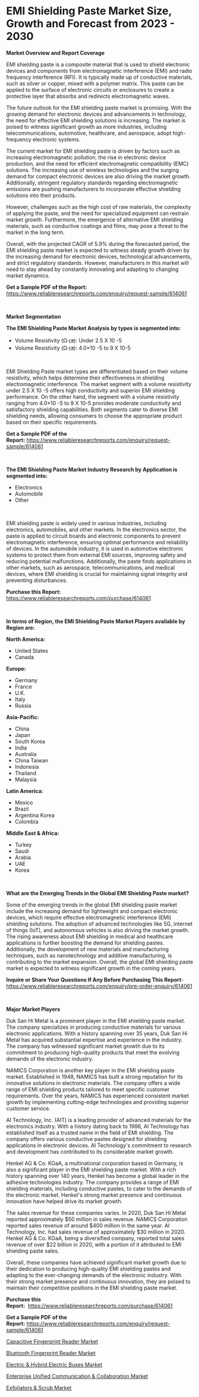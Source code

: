 <p><h1>EMI Shielding Paste Market Size, Growth and Forecast from 2023 - 2030</h1></p><p><strong>Market Overview and Report Coverage</strong></p>
<p><p>EMI shielding paste is a composite material that is used to shield electronic devices and components from electromagnetic interference (EMI) and radio frequency interference (RFI). It is typically made up of conductive materials, such as silver or copper, mixed with a polymer matrix. This paste can be applied to the surface of electronic circuits or enclosures to create a protective layer that absorbs and redirects electromagnetic waves.</p><p>The future outlook for the EMI shielding paste market is promising. With the growing demand for electronic devices and advancements in technology, the need for effective EMI shielding solutions is increasing. The market is poised to witness significant growth as more industries, including telecommunications, automotive, healthcare, and aerospace, adopt high-frequency electronic systems.</p><p>The current market for EMI shielding paste is driven by factors such as increasing electromagnetic pollution, the rise in electronic device production, and the need for efficient electromagnetic compatibility (EMC) solutions. The increasing use of wireless technologies and the surging demand for compact electronic devices are also driving the market growth. Additionally, stringent regulatory standards regarding electromagnetic emissions are pushing manufacturers to incorporate effective shielding solutions into their products.</p><p>However, challenges such as the high cost of raw materials, the complexity of applying the paste, and the need for specialized equipment can restrain market growth. Furthermore, the emergence of alternative EMI shielding materials, such as conductive coatings and films, may pose a threat to the market in the long term.</p><p>Overall, with the projected CAGR of 5.9% during the forecasted period, the EMI shielding paste market is expected to witness steady growth driven by the increasing demand for electronic devices, technological advancements, and strict regulatory standards. However, manufacturers in this market will need to stay ahead by constantly innovating and adapting to changing market dynamics.</p></p>
<p><strong>Get a Sample PDF of the Report:</strong> <a href="https://www.reliableresearchreports.com/enquiry/request-sample/614061">https://www.reliableresearchreports.com/enquiry/request-sample/614061</a></p>
<p>&nbsp;</p>
<p><strong>Market Segmentation</strong></p>
<p><strong>The EMI Shielding Paste Market Analysis by types is segmented into:</strong></p>
<p><ul><li>Volume Resistivity (Ω·㎝): Under 2.5 X 10 -5</li><li>Volume Resistivity (Ω·㎝): 4.0×10 -5 to 9 X 10-5</li></ul></p>
<p>&nbsp;</p>
<p><p>EMI Shielding Paste market types are differentiated based on their volume resistivity, which helps determine their effectiveness in shielding electromagnetic interference. The market segment with a volume resistivity under 2.5 X 10 -5 offers high conductivity and superior EMI shielding performance. On the other hand, the segment with a volume resistivity ranging from 4.0×10 -5 to 9 X 10-5 provides moderate conductivity and satisfactory shielding capabilities. Both segments cater to diverse EMI shielding needs, allowing consumers to choose the appropriate product based on their specific requirements.</p></p>
<p><strong>Get a Sample PDF of the Report:</strong>&nbsp;<a href="https://www.reliableresearchreports.com/enquiry/request-sample/614061">https://www.reliableresearchreports.com/enquiry/request-sample/614061</a></p>
<p>&nbsp;</p>
<p><strong>The EMI Shielding Paste Market Industry Research by Application is segmented into:</strong></p>
<p><ul><li>Electronics</li><li>Automobile</li><li>Other</li></ul></p>
<p>&nbsp;</p>
<p><p>EMI shielding paste is widely used in various industries, including electronics, automobiles, and other markets. In the electronics sector, the paste is applied to circuit boards and electronic components to prevent electromagnetic interference, ensuring optimal performance and reliability of devices. In the automobile industry, it is used in automotive electronic systems to protect them from external EMI sources, improving safety and reducing potential malfunctions. Additionally, the paste finds applications in other markets, such as aerospace, telecommunications, and medical devices, where EMI shielding is crucial for maintaining signal integrity and preventing disturbances.</p></p>
<p><strong>Purchase this Report:</strong>&nbsp; <a href="https://www.reliableresearchreports.com/purchase/614061">https://www.reliableresearchreports.com/purchase/614061</a></p>
<p>&nbsp;</p>
<p><strong>In terms of Region, the EMI Shielding Paste Market Players available by Region are:</strong></p>
<p>
    <p> <strong> North America: </strong>
        <ul>
            <li>United States</li>
            <li>Canada</li>
        </ul>
        </p> 
    <p> <strong> Europe: </strong>
        <ul>
            <li>Germany</li>
            <li>France</li>
            <li>U.K.</li>
            <li>Italy</li>
            <li>Russia</li>
        </ul>
        </p> 
    <p> <strong> Asia-Pacific: </strong>
        <ul>
            <li>China</li>
            <li>Japan</li>
            <li>South Korea</li>
            <li>India</li>
            <li>Australia</li>
            <li>China Taiwan</li>
            <li>Indonesia</li>
            <li>Thailand</li>
            <li>Malaysia</li>
        </ul>
        </p> 
    <p> <strong> Latin America: </strong>
        <ul>
            <li>Mexico</li>
            <li>Brazil</li>
            <li>Argentina Korea</li>
            <li>Colombia</li>
        </ul>
        </p> 
    <p> <strong> Middle East & Africa: </strong>
        <ul>
            <li>Turkey</li>
            <li>Saudi</li>
            <li>Arabia</li>
            <li>UAE</li>
            <li>Korea</li>
        </ul>
    </p>
    </p>
<p>&nbsp;</p>
<p><strong>What are the Emerging Trends in the Global EMI Shielding Paste market?</strong></p>
<p><p>Some of the emerging trends in the global EMI shielding paste market include the increasing demand for lightweight and compact electronic devices, which require effective electromagnetic interference (EMI) shielding solutions. The adoption of advanced technologies like 5G, internet of things (IoT), and autonomous vehicles is also driving the market growth. The rising awareness about EMI shielding in medical and healthcare applications is further boosting the demand for shielding pastes. Additionally, the development of new materials and manufacturing techniques, such as nanotechnology and additive manufacturing, is contributing to the market expansion. Overall, the global EMI shielding paste market is expected to witness significant growth in the coming years.</p></p>
<p><strong>Inquire or Share Your Questions If Any Before Purchasing This Report</strong>- <a href="https://www.reliableresearchreports.com/enquiry/pre-order-enquiry/614061">https://www.reliableresearchreports.com/enquiry/pre-order-enquiry/614061</a></p>
<p>&nbsp;</p>
<p><strong>Major Market Players</strong></p>
<p><p>Duk San Hi Metal is a prominent player in the EMI shielding paste market. The company specializes in producing conductive materials for various electronic applications. With a history spanning over 35 years, Duk San Hi Metal has acquired substantial expertise and experience in the industry. The company has witnessed significant market growth due to its commitment to producing high-quality products that meet the evolving demands of the electronic industry.</p><p>NAMICS Corporation is another key player in the EMI shielding paste market. Established in 1948, NAMICS has built a strong reputation for its innovative solutions in electronic materials. The company offers a wide range of EMI shielding products tailored to meet specific customer requirements. Over the years, NAMICS has experienced consistent market growth by implementing cutting-edge technologies and providing superior customer service.</p><p>AI Technology, Inc. (AIT) is a leading provider of advanced materials for the electronics industry. With a history dating back to 1986, AI Technology has established itself as a trusted name in the field of EMI shielding. The company offers various conductive pastes designed for shielding applications in electronic devices. AI Technology's commitment to research and development has contributed to its considerable market growth.</p><p>Henkel AG & Co. KGaA, a multinational corporation based in Germany, is also a significant player in the EMI shielding paste market. With a rich history spanning over 140 years, Henkel has become a global leader in the adhesive technologies industry. The company provides a range of EMI shielding materials, including conductive pastes, to cater to the demands of the electronic market. Henkel's strong market presence and continuous innovation have helped drive its market growth.</p><p>The sales revenue for these companies varies. In 2020, Duk San Hi Metal reported approximately $50 million in sales revenue. NAMICS Corporation reported sales revenue of around $400 million in the same year. AI Technology, Inc. had sales revenue of approximately $30 million in 2020. Henkel AG & Co. KGaA, being a diversified company, reported total sales revenue of over $22 billion in 2020, with a portion of it attributed to EMI shielding paste sales.</p><p>Overall, these companies have achieved significant market growth due to their dedication to producing high-quality EMI shielding pastes and adapting to the ever-changing demands of the electronic industry. With their strong market presence and continuous innovation, they are poised to maintain their competitive positions in the EMI shielding paste market.</p></p>
<p><strong>Purchase this Report:</strong>&nbsp;&nbsp;<a href="https://www.reliableresearchreports.com/purchase/614061">https://www.reliableresearchreports.com/purchase/614061</a></p>
<p></p>
<p><strong>Get a Sample PDF of the Report:</strong>&nbsp;<a href="https://www.reliableresearchreports.com/enquiry/request-sample/614061">https://www.reliableresearchreports.com/enquiry/request-sample/614061</a></p>
<p><p><a href="https://medium.com/@jackyhammes/capacitive-fingerprint-reader-market-size-growth-forecast-2023-2030-15ec33e3750f">Capacitive Fingerprint Reader Market</a></p><p><a href="https://medium.com/@robinrathi2023/bluetooth-fingerprint-reader-market-size-growth-forecast-2023-2030-74571bda85ee">Bluetooth Fingerprint Reader Market</a></p><p><a href="https://www.linkedin.com/pulse/decoding-electric-amp-hybrid-buses-market-deep-dive-latest-trends/">Electric & Hybrid Electric Buses Market</a></p><p><a href="https://www.linkedin.com/pulse/enterprise-unified-communication-amp-collaboration-market-share/">Enterprise Unified Communication & Collaboration Market</a></p><p><a href="https://www.linkedin.com/pulse/exfoliators-amp-scrub-market-challenges/">Exfoliators & Scrub Market</a></p></p>